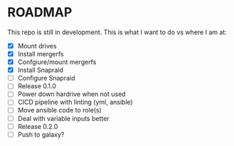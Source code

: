 # ROADMAP

This repo is still in development. This is what I want to do vs where I am at:

- [x] Mount drives
- [x] Install mergerfs
- [x] Confgiure/mount mergerfs
- [x] Install Snapraid
- [ ] Configure Snapraid
- [ ] Release 0.1.0
- [ ] Power down hardrive when not used
- [ ] CICD pipeline with linting (yml, ansible)
- [ ] Move ansible code to role(s)
- [ ] Deal with variable inputs better
- [ ] Release 0.2.0
- [ ] Push to galaxy?